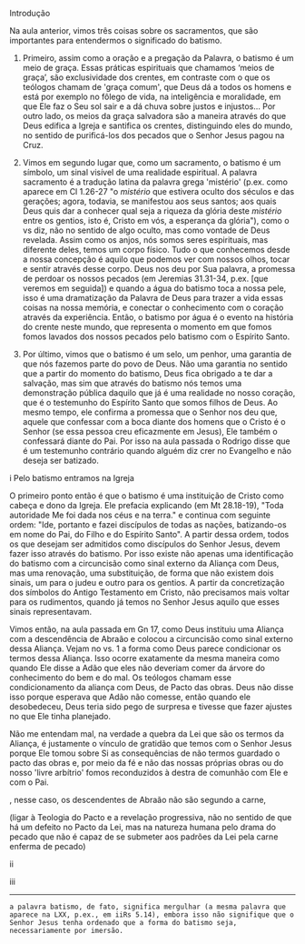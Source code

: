 Introdução

Na aula anterior, vimos três coisas sobre os sacramentos, que são importantes para entendermos o significado do batismo. 

1) Primeiro, assim como a oração e a pregação da Palavra, o batismo é um meio de graça. Essas práticas espirituais que chamamos ‘meios de graça’, são exclusividade dos crentes, em contraste com o que os teólogos chamam de 'graça comum', que Deus dá a todos os homens e está por exemplo no fôlego de vida, na inteligência e moralidade, em que Ele faz o Seu sol sair e a dá chuva sobre justos e injustos… Por outro lado, os meios da graça salvadora são a maneira através do que Deus edifica a Igreja e santifica os crentes, distinguindo eles do mundo, no sentido de purificá-los dos pecados que o Senhor Jesus pagou na Cruz.

2) Vimos em segundo lugar que, como um sacramento, o batismo é um símbolo, um sinal visível de uma realidade espiritual. A palavra sacramento é a tradução latina da palavra grega 'mistério' (p.ex. como aparece em Cl 1.26-27 "o *mistério* que estivera oculto dos séculos e das gerações; agora, todavia, se manifestou aos seus santos; aos quais Deus quis dar a conhecer qual seja a riqueza da glória deste *mistério* entre os gentios, isto é, Cristo em vós, a esperança da glória"), como o vs diz, não no sentido de algo oculto, mas como vontade de Deus revelada. Assim como os anjos, nós somos seres espirituais, mas diferente deles, temos um corpo físico. Tudo o que conhecemos desde a nossa concepção é aquilo que podemos ver com nossos olhos, tocar e sentir através desse corpo. Deus nos deu por Sua palavra, a promessa de perdoar os nossos pecados (em Jeremias 31.31-34, p.ex. [que veremos em seguida]) e quando a água do batismo toca a nossa pele, isso é uma dramatização da Palavra de Deus para trazer a vida essas coisas na nossa memória, e conectar o conhecimento com o coração através da experiência. Então, o batismo por água é o evento na história do crente neste mundo, que representa o momento em que fomos fomos lavados dos nossos pecados pelo batismo com o Espírito Santo.

3) Por último, vimos que o batismo é um selo, um penhor, uma garantia de que nós fazemos parte do povo de Deus. Não uma garantia no sentido que a partir do momento do batismo, Deus fica obrigado a te dar a salvação, mas sim que através do batismo nós temos uma demonstração pública daquilo que já é uma realidade no nosso coração, que é o testemunho do Espírito Santo que somos filhos de Deus. Ao mesmo tempo, ele confirma a promessa que o Senhor nos deu que, aquele que confessar com a boca diante dos homens que o Cristo é o Senhor (se essa pessoa creu eficazmente em Jesus), Ele também o confessará diante do Pai. Por isso na aula passada o Rodrigo disse que é um testemunho contrário quando alguém diz crer no Evangelho e não deseja ser batizado. 

i Pelo batismo entramos na Igreja 

O primeiro ponto então é que o batismo é uma instituição de Cristo como cabeça e dono da Igreja. Ele prefacia explicando (em Mt 28.18-19), "Toda autoridade Me foi dada nos céus e na terra." e continua com seguinte ordem: "Ide, portanto e fazei discípulos de todas as nações, batizando-os em nome do Pai, do Filho e do Espírito Santo". A partir dessa ordem, todos os que desejam ser admitidos como discípulos do Senhor Jesus, devem fazer isso através do batismo. Por isso existe não apenas uma identificação do batismo com a circuncisão como sinal externo da Aliança com Deus, mas uma renovação, uma substituição, de forma que não existem dois sinais, um para o judeu e outro para os gentios. A partir da concretização dos símbolos do Antigo Testamento em Cristo, não precisamos mais voltar para os rudimentos, quando já temos no Senhor Jesus aquilo que esses sinais representavam. 

Vimos então, na aula passada em Gn 17, como Deus instituiu uma Aliança com a descendência de Abraão e colocou a circuncisão como sinal externo dessa Aliança. Vejam no vs. 1 a forma como Deus parece condicionar os termos dessa Aliança. Isso ocorre exatamente da mesma maneira como quando Ele disse a Adão que eles não deveriam comer da árvore do conhecimento do bem e do mal. Os teólogos chamam esse condicionamento da aliança com Deus, de Pacto das obras. Deus não disse isso porque esperava que Adão não comesse, então quando ele desobedeceu, Deus teria sido pego de surpresa e tivesse que fazer ajustes no que Ele tinha planejado. 

Não me entendam mal, na verdade a quebra da Lei que são os termos da Aliança, é justamente o vínculo de gratidão que temos com o Senhor Jesus porque Ele tomou sobre Si as consequências de não termos guardado o pacto das obras e, por meio da fé e não das nossas próprias obras ou do nosso 'livre arbítrio' fomos reconduzidos à destra de comunhão com Ele e com o Pai. 

, nesse caso, os descendentes de Abraão não são segundo a carne,

(ligar à Teologia do Pacto e a revelação progressiva, não no sentido de que há um defeito no Pacto da Lei, mas na natureza humana pelo drama do pecado que não é capaz de se submeter aos padrões da Lei pela carne enferma de pecado)

ii

iii


---
    a palavra batismo, de fato, significa mergulhar (a mesma palavra que aparece na LXX, p.ex., em iiRs 5.14), embora isso não signifique que o Senhor Jesus tenha ordenado que a forma do batismo seja, necessariamente por imersão. 
